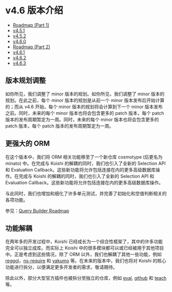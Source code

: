 # v4.6 版本介绍

- [Roadmap (Part 1)](https://github.com/koishijs/koishi/issues/578)
- [v4.5.1](https://github.com/koishijs/koishi/releases/tag/4.5.1)
- [v4.5.2](https://github.com/koishijs/koishi/releases/tag/4.5.2)
- [v4.6.0](https://github.com/koishijs/koishi/releases/tag/4.6.0)
- [Roadmap (Part 2)](https://github.com/koishijs/koishi/issues/615)
- [v4.6.1](https://github.com/koishijs/koishi/releases/tag/4.6.1)
- [v4.6.2](https://github.com/koishijs/koishi/releases/tag/4.6.2)
- [v4.6.3](https://github.com/koishijs/koishi/releases/tag/4.6.3)

## 版本规划调整

如你所见，我们调整了 minor 版本的规划。如你所见，我们调整了 minor 版本的规划。在此之前，每个 minor 版本的规划是从前一个 minor 版本发布后开始计算的；而从 v4.6 开始，每个 minor 版本的规划将会计算到下一个 minor 版本发布之前。同时，未来的每个 minor 版本也将会包含更多的 patch 版本，每个 patch 版本的发布周期暂定为一周。同时，未来的每个 minor 版本也将会包含更多的 patch 版本，每个 patch 版本的发布周期暂定为一周。

## 更强大的 ORM

在这个版本中，我们将 ORM 相关功能移至了一个新仓库 cosmotype (后更名为 minato) 中。在完成与 Koishi 的解耦的同时，我们也引入了全新的 Selection API 和 Evaluation Callback。这些新功能将允许包括连接在内的更多高级数据库操作。在完成与 Koishi 的解耦的同时，我们也引入了全新的 Selection API 和 Evaluation Callback。这些新功能将允许包括连接在内的更多高级数据库操作。

与此同时，我们也增加和细化了许多单元测试，并完善了初始化和空值判断相关的各项功能。

参见：[Query Builder Roadmap](https://github.com/koishijs/koishi/issues/595)

## 功能解耦

在两年多的开发过程中，Koishi 已经成长为一个综合性框架了，其中的许多功能完全可以独立成库。而实际上 Koishi 中的很多模块都可以或已经被用于其他项目中。正是考虑到这些情况，除了 ORM 以外，我们也解耦了其他一些功能，例如 [reggol](https://github.com/shigma/reggol)，[ns-require](https://github.com/shigma/ns-require) 和 [yakumo](https://github.com/shigma/yakumo) 等。在未来的版本中，我们也将对 Koishi 的核心功能进行拆分，以便满足更多开发者的需求，敬请期待。

除此以外，部分大型官方插件也被拆分至独立的仓库，例如 [eval](https://github.com/koishijs/koishi-plugin-eval), [github](https://github.com/koishijs/koishi-plugin-github) 和 [teach](https://github.com/koishijs/koishi-plugin-dialogue) 等。
